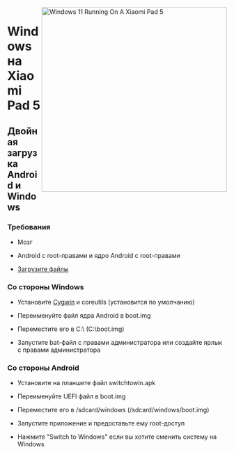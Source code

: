 ﻿<img align="right" src="https://raw.githubusercontent.com/erdilS/Port-Windows-11-Xiaomi-Pad-5/main/nabu.png" width="425" alt="Windows 11 Running On A Xiaomi Pad 5">


# Windows на Xiaomi Pad 5

## Двойная загрузка Android и Windows

### Требования

- Мозг

- Android с root-правами и ядро Android с root-правами

- [Загрузите файлы](https://github.com/erdilS/Port-Windows-11-Xiaomi-Pad-5/releases/tag/dualboot) 

### Со стороны Windows

- Установите [Cygwin](https://www.cygwin.com/setup-x86_64.exe) и coreutils (установится по умолчанию)

- Переименуйте файл ядра Android в boot.img

- Переместите его в C:\ (C:\boot.img)

- Запустите bat-файл с правами администратора или создайте ярлык с правами администратора

### Со стороны Android

- Установите на планшете файл switchtowin.apk

- Переименуйте UEFI файл в boot.img

- Переместите его в /sdcard/windows (/sdcard/windows/boot.img)

- Запустите приложение и предоставьте ему root-доступ

- Нажмите "Switch to Windows" если вы хотите сменить систему на Windows

